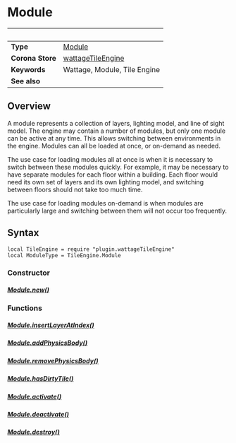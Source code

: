 # Module

|                      | &nbsp;
| -------------------- | ---------------------------------------------------------------
| __Type__             | [Module](type_module.markdown)
| __Corona Store__     | [wattageTileEngine](http://store.coronalabs.com/plugin/wattageTileEngine)
| __Keywords__         | Wattage, Module, Tile Engine
| __See also__         |

## Overview

A module represents a collection of layers, lighting model, and line
of sight model.  The engine may contain a number of modules, but only
one module can be active at any time.  This allows switching between
environments in the engine.  Modules can all be loaded at once, or
on-demand as needed.

The use case for loading modules all at once is
when it is necessary to switch between these modules quickly.  For
example, it may be necessary to have separate modules for each floor
within a building.  Each floor would need its own set of layers and
its own lighting model, and switching between floors should not take
too much time.

The use case for loading modules on-demand is when modules are
particularly large and switching between them will not occur too
frequently.

## Syntax

	local TileEngine = require "plugin.wattageTileEngine"
	local ModuleType = TileEngine.Module

### Constructor

##### [Module.new()](new.markdown)

### Functions

##### [Module.insertLayerAtIndex()](insertLayerAtIndex.markdown)

##### [Module.addPhysicsBody()](addPhysicsBody.markdown)

##### [Module.removePhysicsBody()](removePhysicsBody.markdown)

##### [Module.hasDirtyTile()](hasDirtyTile.markdown)

##### [Module.activate()](activate.markdown)

##### [Module.deactivate()](deactivate.markdown)

##### [Module.destroy()](destroy.markdown)
